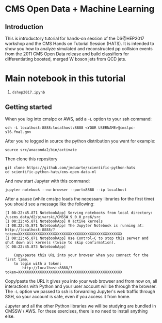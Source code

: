 # CMS Open Data + Machine Learning

## Introduction

This is introductory tutorial for hands-on session of the DS@HEP2017 workshop and the CMS Hands on Tutorial Session (HATS). It is intended to show you how to analyze simulated and reconstructed pp collision events from the 2011 CMS Open Data release and build classifiers for differentiating boosted, merged W boson jets from QCD jets.

# Main notebook in this tutorial

 1. `dshep2017.ipynb`

## Getting started

When you log into cmslpc or AWS, add a `-L` option to your ssh command:

    ssh -L localhost:8888:localhost:8888 <YOUR USERNAME>@cmslpc-sl6.fnal.gov
After you're logged in source the python distribution you want for example:

    source src/anaconda2/bin/activate
    
Then clone this repository

    git clone https://github.com/jmduarte/scientific-python-hats
    cd scientific-python-hats/cms-open-data-ml

And now start Jupyter with this command:

    jupyter notebook --no-browser --port=8888 --ip localhost

After a pause (while cmslpc loads the necessary libraries for the first time) you should see a message like the following:

    [I 08:22:45.871 NotebookApp] Serving notebooks from local directory: /uscms_data/d2/pivarski/CMSSW_9_0_0_pre6/src
    [I 08:22:45.871 NotebookApp] 0 active kernels 
    [I 08:22:45.871 NotebookApp] The Jupyter Notebook is running at: http://localhost:8888/?token=XXXXXXXXXXXXXXXXXXXXXXXXXXXXXXXXXXXXXXXXXXXXXXXX
    [I 08:22:45.871 NotebookApp] Use Control-C to stop this server and shut down all kernels (twice to skip confirmation).
    [C 08:22:45.873 NotebookApp] 
        
        Copy/paste this URL into your browser when you connect for the first time,
        to login with a token:
            http://localhost:8888/?token=XXXXXXXXXXXXXXXXXXXXXXXXXXXXXXXXXXXXXXXXXXXXXXXX

Copy/paste the URL it gives you into your web browser and from now on, all interactions with Python and your user account will be through the browser. The `-L` option we passed to ssh is forwarding Jupyter's web traffic through SSH, so your account is safe, even if you access it from home.

Jupyter and all the other Python libraries we will be studying are bundled in CMSSW / AWS. For these exercises, there is no need to install anything else.
